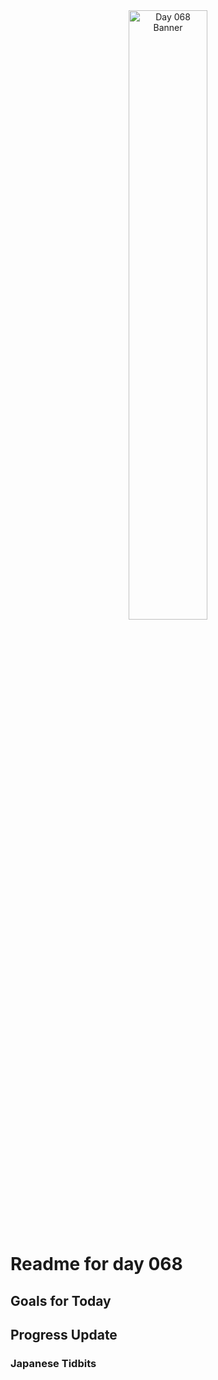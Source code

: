 <div align="center">
 <img src="../Images/image_068.jpg" alt="Day 068 Banner" width="50%">
</div>

# Readme for day 068

## Goals for Today

## Progress Update

### Japanese Tidbits

